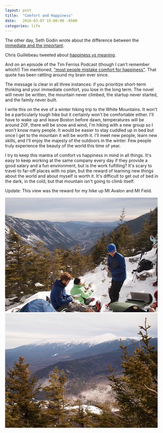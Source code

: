 ```yaml
---
layout: post
title:  "Comfort and Happiness"
date:   2016-03-07 15:00:00 -0500
categories: life
---
```


The other day, Seth Godin wrote about the difference between the [immediate and the important][seth_important].

Chris Guillebeau tweeted about [happiness vs meaning][chris_happiness].

And on an episode of the Tim Ferriss Podcast (though I can't remember which!) Tim mentioned, ["most people mistake comfort for happiness"](http://fourhourworkweek.com/2015/12/14/derek-sivers-on-developing-confidence-finding-happiness-and-saying-no-to-millions/). That quote has been rattling around my brain ever since.

The message is clear in all three instances: if you prioritize short-term thinking and your immediate comfort, you lose in the long term. The novel will never be written, the mountain never climbed, the startup never started, and the family never built.

I write this on the eve of a winter hiking trip to the White Mountains. It won't be a particularly tough hike but it certainly won't be comfortable either. I'll have to wake up and leave Boston before dawn, temperatures will be around 20F, there will be snow and wind, I'm hiking with a new group so I won't know many people. It would be easier to stay cuddled up in bed but once I get to the mountain it will be worth it. I'll meet new people, learn new skills, and I'll enjoy the majesty of the outdoors in the winter. Few people truly experience the beauty of the world this time of year.

I try to keep this mantra of comfort vs happiness in mind in all things. It's easy to keep working at the same company every day if they provide a good salary and a fun environment, but is the work fulfilling? It's scary to travel to far-off places with no plan, but the reward of learning new things about the world and about myself is worth it. It's difficult to get out of bed in the dark, in the cold, but that mountain isn't going to climb itself.

Update: This view was the reward for my hike up Mt Avalon and Mt Field.

![Mt Field](/assets/images/2016/03/Avalon-Field1.jpg "View from the top of Mt Field")
![Mt Washington](/assets/images/2016/03/Avalon-Field2.jpg "View of Mt Washington")

[seth_important]: http://sethgodin.typepad.com/seths_blog/2016/01/deconstructing-urgent-vs-important.html

[chris_happiness]: https://twitter.com/chrisguillebeau/status/690525656099246081
